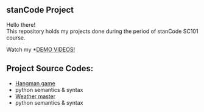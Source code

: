 ## stanCode Project
Hello there!\
This repository holds my projects done during the period of stanCode SC101 course.

Watch my *[DEMO VIDEOS!](https://drive.google.com/drive/folders/1Gi3bn9qPW_gR0ISyGzVPLd5Bztdvd7rF?fbclid=IwAR36BW3v_bHn-Idsh-0_ROSWLwrXOzoervZId2500zH2LX4b6FCGDfULdDg)

## Project Source Codes:
* [Hangman game](https://github.com/stanCode-Turning-demo/projects/blob/master/stanCode_Projects/hangman_game/hangman_ext.py)
 * python semantics & syntax
* [Weather master](https://github.com/stanCode-Turning-demo/projects/blob/master/stanCode_Projects/weather_master/weather_master.py)
 * python semantics & syntax
